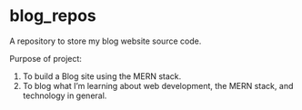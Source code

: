 # blog_repos

A repository to store my blog website source code.

Purpose of project:
1. To build a Blog site using the MERN stack.
2. To blog what I’m learning about web development, the MERN stack, and technology in general.

